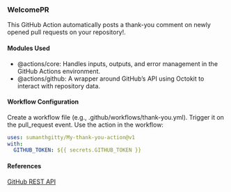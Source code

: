 ### WelcomePR
This GitHub Action automatically posts a thank-you comment on newly opened pull requests on your repository!.

#### Modules Used
- @actions/core: Handles inputs, outputs, and error management in the GitHub Actions environment.
- @actions/github: A wrapper around GitHub’s API using Octokit to interact with repository data.

#### Workflow Configuration
Create a workflow file (e.g., .github/workflows/thank-you.yml).
Trigger it on the pull_request event.
Use the action in the workflow:
```yaml
uses: sumanthgitty/My-thank-you-action@v1
with:
  GITHUB_TOKEN: ${{ secrets.GITHUB_TOKEN }}
```

#### References
[GitHub REST API](https://octokit.github.io/rest.js/v21/#issuess)
